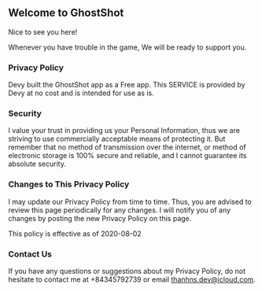 ## Welcome to GhostShot

Nice to see you here!

Whenever you have trouble in the game, We will be ready to support you.

### Privacy Policy
Devy built the GhostShot app as a Free app. This SERVICE is provided by Devy at no cost and is intended for use as is.

### Security

I value your trust in providing us your Personal Information, thus we are striving to use commercially acceptable means of protecting it. But remember that no method of transmission over the internet, or method of electronic storage is 100% secure and reliable, and I cannot guarantee its absolute security.

### Changes to This Privacy Policy

I may update our Privacy Policy from time to time. Thus, you are advised to review this page periodically for any changes. I will notify you of any changes by posting the new Privacy Policy on this page.

This policy is effective as of 2020-08-02

### Contact Us

If you have any questions or suggestions about my Privacy Policy, do not hesitate to contact me at +84345792739 or email thanhns.dev@icloud.com.

